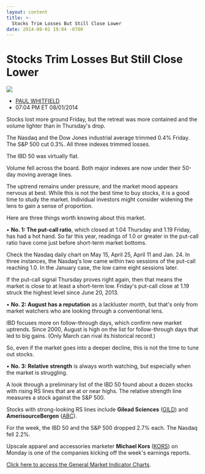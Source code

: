 ```yaml
---
layout: content
title: >-
  Stocks Trim Losses But Still Close Lower
date: 2014-08-01 19:04 -0700
---
```



Stocks Trim Losses But Still Close Lower
=========================================


![](https://www.investors.com/wp-content/uploads/ibd-migrated-images/MPv_140804_635425041840165509.png)

* [PAUL WHITFIELD](https://www.investors.com/author/whitfieldp/ "Posts by PAUL WHITFIELD")
* 07:04 PM ET 08/01/2014




Stocks lost more ground Friday, but the retreat was more contained and the volume lighter than in Thursday's drop.


The Nasdaq and the Dow Jones industrial average trimmed 0.4% Friday. The S&P 500 cut 0.3%. All three indexes trimmed losses.


The IBD 50 was virtually flat.


Volume fell across the board. Both major indexes are now under their 50-day moving average lines.


The uptrend remains under pressure, and the market mood appears nervous at best. While this is not the best time to buy stocks, it is a good time to study the market. Individual investors might consider widening the lens to gain a sense of proportion.


Here are three things worth knowing about this market.


• **No. 1: The put-call ratio**, which closed at 1.04 Thursday and 1.19 Friday, has had a hot hand. So far this year, readings of 1.0 or greater in the put-call ratio have come just before short-term market bottoms.


Check the Nasdaq daily chart on May 15, April 25, April 11 and Jan. 24. In three instances, the Nasdaq's low came within two sessions of the put-call reaching 1.0. In the January case, the low came eight sessions later.


If the put-call signal Thursday proves right again, then that means the market is close to at least a short-term low. Friday's put-call close at 1.19 struck the highest level since June 20, 2013.


• **No. 2: August has a reputation** as a lackluster month, but that's only from market watchers who are looking through a conventional lens.


IBD focuses more on follow-through days, which confirm new market uptrends. Since 2000, August is high on the list for follow-through days that led to big gains. (Only March can rival its historical record.)


So, even if the market goes into a deeper decline, this is not the time to tune out stocks.


• **No. 3: Relative strength** is always worth watching, but especially when the market is struggling.


A look through a preliminary list of the IBD 50 found about a dozen stocks with rising RS lines that are at or near highs. The relative strength line measures a stock against the S&P 500.


Stocks with strong-looking RS lines include **Gilead Sciences** ([GILD](https://research.investors.com/quote.aspx?symbol=GILD)) and **AmerisourceBergen** ([ABC](https://research.investors.com/quote.aspx?symbol=ABC)).


For the week, the IBD 50 and the S&P 500 dropped 2.7% each. The Nasdaq fell 2.2%.


Upscale apparel and accessories marketer **Michael Kors** ([KORS](https://research.investors.com/quote.aspx?symbol=KORS)) on Monday is one of the companies kicking off the week's earnings reports.


[Click here to access the General Market Indicator Charts](https://www.investors.com/pdf/GMI_080414.pdf).




